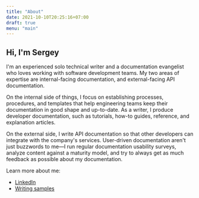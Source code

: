 ```yaml
---
title: "About"
date: 2021-10-10T20:25:16+07:00
draft: true
menu: "main"
---
```


## Hi, I'm Sergey

I'm an experienced solo technical writer and a documentation evangelist who loves working with software development teams. My two areas of expertise are internal-facing documentation, and external-facing API documentation. 

On the internal side of things, I focus on establishing processes, procedures, and templates that help engineering teams keep their documentation in good shape and up-to-date. As a writer, I produce developer documentation, such as tutorials, how-to guides, reference, and explanation articles. 

On the external side, I write API documentation so that other developers can integrate with the company's services. User-driven documentation aren't just buzzwords to me—I run regular documentation usability surveys, analyze content against a maturity model, and try to always get as much feedback as possible about my documentation.

Learn more about me:
- [LinkedIn](https://linkedin.com/in/sergrodin)
- [Writing samples](https://1drv.ms/u/s!Ao47xIRuAN0R0mCD2yQ_VJvR3hHK?e=ybJtsP)